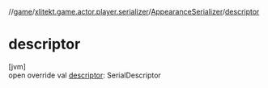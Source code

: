 //[game](../../../index.md)/[xlitekt.game.actor.player.serializer](../index.md)/[AppearanceSerializer](index.md)/[descriptor](descriptor.md)

# descriptor

[jvm]\
open override val [descriptor](descriptor.md): SerialDescriptor
